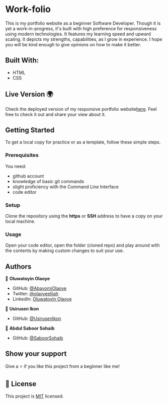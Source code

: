 # Work-folio

This is my portfolio website as a beginner Software Developer. Though it is yet a work-in-progress, it's built with high preference for responsiveness using modern technologies. It features my learning speed and upward scaling. It depicts my strengths, capabilities, as I grow in experience.
I hope you will be kind enough to give opinions on how to make it better. 

## Built With:

- HTML
- CSS

## Live Version 🌍
Check the deployed version of my responsive portfolio website[here](https://abayomiolaoye.github.io/).
Feel free to check it out and share your view about it.

## Getting Started 

To get a local copy for practice or as a template, follow these simple steps.

### Prerequisites
You need:
- github account
- knowledge of basic git commands
- slight proficiency with the Command Line Interface
- code editor

### Setup
Clone the repository using the **https** or **SSH** address to have a copy on your local machine.

### Usage
Open your code editor, open the folder (cloned repo) and play around with the contents by making custom changes to suit your use.

## Authors

👤 **Oluwatoyin Olaoye**

- GitHub: [@AbayomiOlaoye](https://github.com/AbayomiOlaoye)
- Twitter: [@olaoyeelijah](https://twitter.com/olaoyeelijah)
- LinkedIn: [Oluwatoyin Olaoye](https://linkedin.com/in/oluwatoyinolaoye/)


👤 **Usirusen Ikon**

- GitHub: [@UsirusenIkon](https://github.com/UsirusenIkon)


👤 **Abdul Saboor Sohaib**

- GitHub: [@SaboorSohaib](https://github.com/SaboorSohaib)

## Show your support 

Give a ⭐️ if you like this project from a beginner like me!

## 📝 License

This project is [MIT](./MIT.md) licensed.
